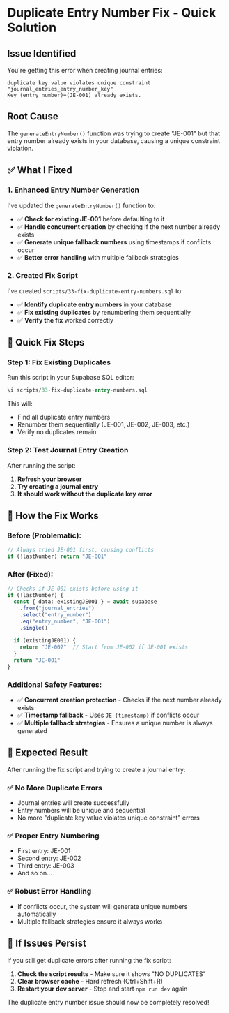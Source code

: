 # Duplicate Entry Number Fix - Quick Solution

## Issue Identified
You're getting this error when creating journal entries:
```
duplicate key value violates unique constraint "journal_entries_entry_number_key"
Key (entry_number)=(JE-001) already exists.
```

## Root Cause
The `generateEntryNumber()` function was trying to create "JE-001" but that entry number already exists in your database, causing a unique constraint violation.

## ✅ **What I Fixed**

### 1. **Enhanced Entry Number Generation**
I've updated the `generateEntryNumber()` function to:
- ✅ **Check for existing JE-001** before defaulting to it
- ✅ **Handle concurrent creation** by checking if the next number already exists
- ✅ **Generate unique fallback numbers** using timestamps if conflicts occur
- ✅ **Better error handling** with multiple fallback strategies

### 2. **Created Fix Script**
I've created `scripts/33-fix-duplicate-entry-numbers.sql` to:
- ✅ **Identify duplicate entry numbers** in your database
- ✅ **Fix existing duplicates** by renumbering them sequentially
- ✅ **Verify the fix** worked correctly

## 🚀 **Quick Fix Steps**

### Step 1: Fix Existing Duplicates
Run this script in your Supabase SQL editor:
```sql
\i scripts/33-fix-duplicate-entry-numbers.sql
```

This will:
- Find all duplicate entry numbers
- Renumber them sequentially (JE-001, JE-002, JE-003, etc.)
- Verify no duplicates remain

### Step 2: Test Journal Entry Creation
After running the script:
1. **Refresh your browser**
2. **Try creating a journal entry**
3. **It should work without the duplicate key error**

## 🔧 **How the Fix Works**

### Before (Problematic):
```typescript
// Always tried JE-001 first, causing conflicts
if (!lastNumber) return "JE-001"
```

### After (Fixed):
```typescript
// Checks if JE-001 exists before using it
if (!lastNumber) {
  const { data: existingJE001 } = await supabase
    .from("journal_entries")
    .select("entry_number")
    .eq("entry_number", "JE-001")
    .single()
  
  if (existingJE001) {
    return "JE-002"  // Start from JE-002 if JE-001 exists
  }
  return "JE-001"
}
```

### Additional Safety Features:
- ✅ **Concurrent creation protection** - Checks if the next number already exists
- ✅ **Timestamp fallback** - Uses `JE-{timestamp}` if conflicts occur
- ✅ **Multiple fallback strategies** - Ensures a unique number is always generated

## 🎯 **Expected Result**

After running the fix script and trying to create a journal entry:

### ✅ **No More Duplicate Errors**
- Journal entries will create successfully
- Entry numbers will be unique and sequential
- No more "duplicate key value violates unique constraint" errors

### ✅ **Proper Entry Numbering**
- First entry: JE-001
- Second entry: JE-002
- Third entry: JE-003
- And so on...

### ✅ **Robust Error Handling**
- If conflicts occur, the system will generate unique numbers automatically
- Multiple fallback strategies ensure it always works

## 🚨 **If Issues Persist**

If you still get duplicate errors after running the fix script:

1. **Check the script results** - Make sure it shows "NO DUPLICATES"
2. **Clear browser cache** - Hard refresh (Ctrl+Shift+R)
3. **Restart your dev server** - Stop and start `npm run dev` again

The duplicate entry number issue should now be completely resolved!

